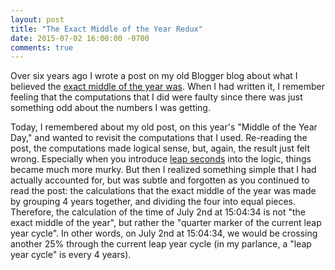 ```yaml
---
layout: post
title: "The Exact Middle of the Year Redux"
date: 2015-07-02 16:00:00 -0700
comments: true
---
```

Over six years ago I wrote a post on my old Blogger blog about what I believed
the [exact middle of the year was](http://blogger.seanpayne.name/2009/06/exact-middle-of-year-numerical-debate.html).
When I had written it, I remember feeling that the computations that I did
were faulty since there was just something odd about the numbers I was getting.

Today, I remembered about my old post, on this year's "Middle of the Year Day,"
and wanted to revisit the computations that I used. Re-reading the post, the
computations made logical sense, but, again, the result just felt wrong. Especially
when you introduce [leap seconds](https://en.wikipedia.org/wiki/Leap_second) into
the logic, things became much more murky. But then I realized something simple that
I had actually accounted for, but was subtle and forgotten as you continued to read
the post: the calculations that the exact middle of the year was made by grouping
4 years together, and dividing the four into equal pieces. Therefore, the calculation
of the time of July 2nd at 15:04:34 is not "the exact middle of the year", but rather
the "quarter marker of the current leap year cycle". In other words, on July 2nd at
15:04:34, we would be crossing another 25% through the current leap year cycle (in my
parlance, a "leap year cycle" is every 4 years).
